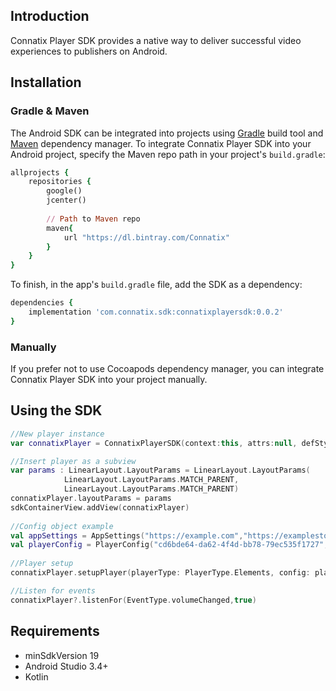 ## Introduction
Connatix Player SDK provides a native way to deliver successful video experiences to publishers on Android. 
## Installation
### Gradle & Maven
The Android SDK can be integrated into projects using [Gradle](https://gradle.org) build tool and [Maven](http://maven.apache.org) dependency manager.
To integrate Connatix Player SDK into your Android project, specify the Maven repo path in your project's `build.gradle`:
```ruby
allprojects {
    repositories {
        google()
        jcenter()
         
        // Path to Maven repo
        maven{
            url "https://dl.bintray.com/Connatix"
        }
    }
}
```
To finish, in the app's `build.gradle` file, add the SDK as a dependency:
```ruby
dependencies {
    implementation 'com.connatix.sdk:connatixplayersdk:0.0.2'
}
```
### Manually
If you prefer not to use Cocoapods dependency manager, you can integrate Connatix Player SDK into your project manually.
## Using the SDK
```kotlin
//New player instance
var connatixPlayer = ConnatixPlayerSDK(context:this, attrs:null, defStyleAttr:0, delegate:this)

//Insert player as a subview
var params : LinearLayout.LayoutParams = LinearLayout.LayoutParams(
            LinearLayout.LayoutParams.MATCH_PARENT,
            LinearLayout.LayoutParams.MATCH_PARENT)
connatixPlayer.layoutParams = params
sdkContainerView.addView(connatixPlayer)
 
//Config object example
val appSettings = AppSettings("https://example.com","https://examplestore.com/app", listOf("health", "finance"),true,false)
val playerConfig = PlayerConfig("cd6bde64-da62-4f4d-bb78-79ec535f1727", appSettings)
 
//Player setup
connatixPlayer.setupPlayer(playerType: PlayerType.Elements, config: playerConfig)

//Listen for events
connatixPlayer?.listenFor(EventType.volumeChanged,true)

```
## Requirements
* minSdkVersion 19
* Android Studio 3.4+
* Kotlin 

